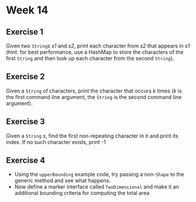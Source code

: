 # Week 14
## Exercise 1
Given two `String`s *s1* and *s2*, print each character from *s2* that appears in *s1* (hint: for best performance, use a HashMap to store the characters of the first `String` and then look up each character from the second `String`).

## Exercise 2
Given a `String` of characters, print the character that occurs *k* times (*k* is the first command line argument, the `String` is the second command line argument).

## Exercise 3
Given a `String` *s*, find the first non-repeating character in it and print its index. If no such character exists, print -1

## Exercise 4
- Using the `upperBounding` example code, try passing a non-`Shape` to the generic method and see what happens.
- Now define a marker interface called `TwoDimensional` and make it an additional bounding criteria for computing the total area
